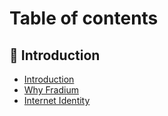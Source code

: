 # Table of contents

## 👋 Introduction

* [Introduction](README.md)
* [Why Fradium](introduction/why-fradium.md)
* [Internet Identity](introduction/internet-identity.md)
